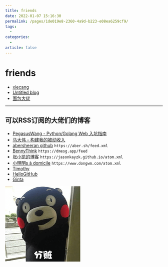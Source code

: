 ```yaml
---
title: friends
date: 2022-01-07 15:16:30
permalink: /pages/1de019e8-2360-4a9d-b223-e08ea6259cf9/
tags:
  - 
categories:
  - 
article: false
---
```


# friends

- [xiecang](https://xiecang.github.io/)
- [Untitled blog](http://blog.zhipengx.com/)
- [面包大佬](https://nkiiiiid.github.io/)

---

## 可以RSS订阅的大佬们的博客

- [PegasusWang - Python/Golang Web 入坑指南](https://github.com/PegasusWang/python-web-guide)
- [马大伟 - 构建我的被动收入](https://www.bmpi.dev/)
- [abersheeran github](https://github.com/abersheeran) `https://aber.sh/feed.xml`
- [BennyThink](https://dmesg.app/) `https://dmesg.app/feed`
- [张小凯的博客](https://github.com/JasonkayZK) `https://jasonkayzk.github.io/atom.xml`
- [小明明s à domicile](https://www.dongwm.com/) `https://www.dongwm.com/atom.xml`
- [Timothy](https://xiaozhou.net/atom.xml)
- [HelloGitHub](https://hellogithub.com/rss)
- [Ginta](https://ginta.top/atom.xml)

![.](./images/2021-05-13-12-14-07.png)
